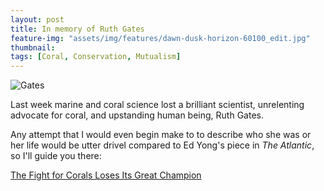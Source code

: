 ```yaml
---
layout: post
title: In memory of Ruth Gates
feature-img: "assets/img/features/dawn-dusk-horizon-60100_edit.jpg"
thumbnail: 
tags: [Coral, Conservation, Mutualism]
---
```


![Gates](https://pbs.twimg.com/media/Dq3BO0zU4AEYa3b.jpg:large)

Last week marine and coral science lost a brilliant scientist, unrelenting advocate for coral, and upstanding human being, Ruth Gates.

Any attempt that I would even begin make to to describe who she was or her life would be utter drivel compared to Ed Yong's piece in *The Atlantic*, so I'll guide you there:

[The Fight for Corals Loses Its Great Champion](https://www.theatlantic.com/science/archive/2018/10/optimist-who-believed-saving-corals/574240/)